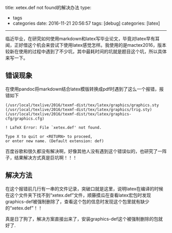 title: xetex.def not found的解决办法
type:
  - tags
  - categories
date: 2016-11-21 20:56:57
tags: [debug]
categories: [latex]
---
临近毕业，在研究如何使用markdown和latex写毕业论文，毕竟对latex早有耳闻，正好借这个机会来尝试下使用latex感觉怎样。我使用的是mactex2016，版本较新在使用的过程中遇到了不少坑，其中最耗时间的坑就是题目这个坑，所以具体来写一下。
## 错误现象
在使用pandoc将markdown结合latex模版转换成pdf时遇到了这么一个报错，报错如下
```
(/usr/local/texlive/2016/texmf-dist/tex/latex/graphics/graphics.sty
(/usr/local/texlive/2016/texmf-dist/tex/latex/graphics/trig.sty)
(/usr/local/texlive/2016/texmf-dist/tex/latex/graphics-cfg/graphics.cfg)

! LaTeX Error: File `xetex.def' not found.

Type X to quit or <RETURN> to proceed,
or enter new name. (Default extension: def)
```
百度谷歌和很久都没有解决啊，好像其他人没有遇到这个错误似的，也研究了一阵子，结果解决方式真是巨坑啊！！！
## 解决方法
在这个报错前几行有一串的文件记录，突破口就是这里，说明latex在编译的时候在这个文件夹下找不到“xetex.def”文件，顺藤摸瓜在查看latex宏包时发现graphics-def被强制删除了，查看这个包的信息时发现这个包里就有缺少的“xetex.def”！！

真是日了狗了，解决方案直接出来了，安装graphics-def这个被强制删除的包就好了.
